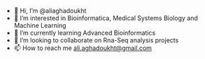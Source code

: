 - 👋 Hi, I’m @aliaghadoukht
- 👀 I’m interested in Bioinformatica, Medical Systems Biology and Machine Learning
- 🌱 I’m currently learning Advanced Bioinformatics
- 💞️ I’m looking to collaborate on Rna-Seq analysis projects
- 📫 How to reach me ali.aghadoukht@gmail.com

<!---
aliaghadoukht/aliaghadoukht is a ✨ special ✨ repository because its `README.md` (this file) appears on your GitHub profile.
You can click the Preview link to take a look at your changes.
--->

